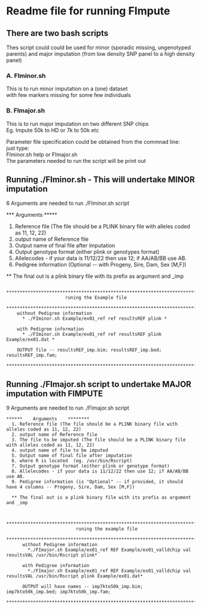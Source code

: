 # Readme file for running FImpute  

## There are two bash scripts  
Thes script could could be used for minor (sporadic missing, ungenotyped parents) and major imputation (from low density SNP panel to a high density panel)  

### A. FIminor.sh  
  This is to run minor imputation on a (one) dataset  
  with few markers missing for some few individuals  

### B. FImajor.sh  
  This is to run major imputation on two different SNP chips  
  Eg. Impute 50k to HD or 7k to 50k etc  

Parameter file specification could be obtained from the commnad line:  
just type:  
FIminor.sh help or FImajor.sh  
The parameters needed to run the script will be print out  

## Running ./FIminor.sh - This will undertake MINOR imputation  
6 Arguments are needed to run ./FIminor.sh script  

*** Arguments *****
1. Reference file (The file should be a PLINK binary file with alleles coded as 11, 12, 22)  
2. output name of Reference file  
3. Output name of final file after imputation  
4. Output genotype format (either plink or genotypes format)  
5. Allelecodes - if your data is 11/12/22 then use 12; if AA/AB/BB use AB.  
6. Pedigree information (Optional -- with Progeny, Sire, Dam, Sex [M,F])  

** The final out is a plink binary file with its prefix as argument and _imp   

      ************************************************************************************  
                          runing the Example file  
      ************************************************************************************  
        without Pedigree information  
          * ./FIminor.sh Example/ex01_ref ref resultsREF plink *  
        
        with Pedigree information  
          * ./FIminor.sh Example/ex01_ref ref resultsREF plink Example/ex01.dat *   
          
        OUTPUT file -- resultsREF_imp.bim; resultsREF_imp.bed; resultsREF_imp.fam;  
      *************************************************************************************  

## Running ./FImajor.sh script to undertake MAJOR imputation with FIMPUTE  
9 Arguments are needed to run ./FImajor.sh script  

    ******    Arguments    ********  
      1. Reference file (The file should be a PLINK binary file with alleles coded as 11, 12, 22)  
      2. output name of Reference file  
      3. The file to be imputed (The file should be a PLINK binary file with alleles coded as 11, 12, 22)  
      4. output name of file to be imputed  
      5. Output name of final file after imputation  
      6. where R is located  (eg. /usr/bin/Rscript)
      7. Output genotype format (either plink or genotype format)  
      8. Allelecodes - if your data is 11/12/22 then use 12; if AA/AB/BB use AB.  
      9. Pedigree information (is "Optional" -- if provided, it should have 4 columns -- Progeny, Sire, Dam, Sex [M,F])  
      
      ** The final out is a plink binary file with its prefix as argument and _imp  


        **********************************************************************************  
                              runing the example file  
        **********************************************************************************  
          without Pedigree information  
            *./FImajor.sh Example/ex01_ref REF Example/ex01_valldchip val resultsVAL /usr/bin/Rscript plink*  
            
          with Pedigree information   
            *./FImajor.sh Example/ex01_ref REF Example/ex01_valldchip val resultsVAL /usr/bin/Rscript plink Example/ex01.dat*  
            
          OUTPUT will have names -- imp7kto50k_imp.bim; imp7kto50k_imp.bed; imp7kto50k_imp.fam;  
        **************************************************************************************************
